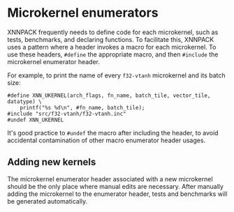# Microkernel enumerators

XNNPACK frequently needs to define code for each microkernel, such as tests,
benchmarks, and declaring functions. To facilitate this, XNNPACK uses a pattern
where a header invokes a macro for each microkernel. To use these headers,
`#define` the appropriate macro, and then `#include` the microkernel enumerator
header.

For example, to print the name of every `f32-vtanh` microkernel and its batch
size:

```
#define XNN_UKERNEL(arch_flags, fn_name, batch_tile, vector_tile, datatype) \
    printf("%s %d\n", #fn_name, batch_tile);
#include "src/f32-vtanh/f32-vtanh.inc"
#undef XNN_UKERNEL
```

It's good practice to `#undef` the macro after including the header, to avoid
accidental contamination of other macro enumerator header usages.

## Adding new kernels

The microkernel enumerator header associated with a new microkernel should be
the only place where manual edits are necessary. After manually adding the
microkernel to the enumerator header, tests and benchmarks will be generated
automatically.
